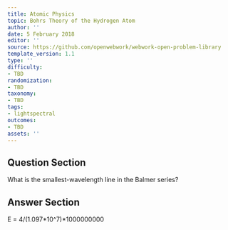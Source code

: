 ```yaml
---
title: Atomic Physics
topic: Bohrs Theory of the Hydrogen Atom
author: ''
date: 5 February 2018
editor: ''
source: https://github.com/openwebwork/webwork-open-problem-library
template_version: 1.1
type: ''
difficulty:
- TBD
randomization:
- TBD
taxonomy:
- TBD
tags:
- lightspectral
outcomes:
- TBD
assets: ''
---
```


## Question Section 

What is the smallest-wavelength line in the Balmer series?



## Answer Section

E = 4/(1.097*10^7)*1000000000